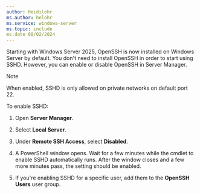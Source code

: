 ```yaml
---
author: Heidilohr
ms.author: helohr
ms.service: windows-server
ms.topic: include
ms.date 08/02/2024
---
```


Starting with Windows Server 2025, OpenSSH is now installed on Windows Server by default. You don't need to install OpenSSH in order to start using SSHD. However, you can enable or disable OpenSSH in Server Manager.

>[!NOTE]
>When enabled, SSHD is only allowed on private networks on default port 22.

To enable SSHD:

1. Open **Server Manager**.

1. Select **Local Server**.

1. Under **Remote SSH Access**, select **Disabled**.

1. A PowerShell window opens. Wait for a few minutes while the cmdlet to enable SSHD automatically runs. After the window closes and a few more minutes pass, the setting should be enabled.

1. If you're enabling SSHD for a specific user, add them to the **OpenSSH Users** user group.